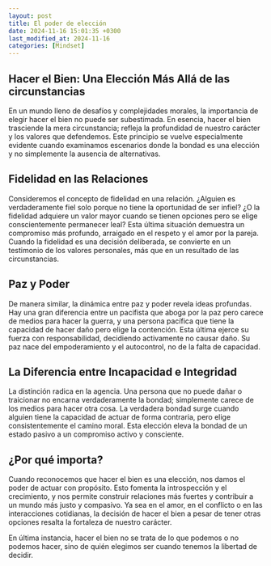 ```yaml
---
layout: post
title: El poder de elección
date: 2024-11-16 15:01:35 +0300
last_modified_at: 2024-11-16
categories: [Mindset]
---
```


## Hacer el Bien: Una Elección Más Allá de las circunstancias

En un mundo lleno de desafíos y complejidades morales, la importancia de elegir hacer el bien no puede ser subestimada. En esencia, hacer el bien trasciende la mera circunstancia; refleja la profundidad de nuestro carácter y los valores que defendemos. Este principio se vuelve especialmente evidente cuando examinamos escenarios donde la bondad es una elección y no simplemente la ausencia de alternativas.

## Fidelidad en las Relaciones

Consideremos el concepto de fidelidad en una relación. ¿Alguien es verdaderamente fiel solo porque no tiene la oportunidad de ser infiel? ¿O la fidelidad adquiere un valor mayor cuando se tienen opciones pero se elige conscientemente permanecer leal? Esta última situación demuestra un compromiso más profundo, arraigado en el respeto y el amor por la pareja. Cuando la fidelidad es una decisión deliberada, se convierte en un testimonio de los valores personales, más que en un resultado de las circunstancias.

## Paz y Poder

De manera similar, la dinámica entre paz y poder revela ideas profundas. Hay una gran diferencia entre un pacifista que aboga por la paz pero carece de medios para hacer la guerra, y una persona pacífica que tiene la capacidad de hacer daño pero elige la contención. Esta última ejerce su fuerza con responsabilidad, decidiendo activamente no causar daño. Su paz nace del empoderamiento y el autocontrol, no de la falta de capacidad.

## La Diferencia entre Incapacidad e Integridad

La distinción radica en la agencia. Una persona que no puede dañar o traicionar no encarna verdaderamente la bondad; simplemente carece de los medios para hacer otra cosa. La verdadera bondad surge cuando alguien tiene la capacidad de actuar de forma contraria, pero elige consistentemente el camino moral. Esta elección eleva la bondad de un estado pasivo a un compromiso activo y consciente.

## ¿Por qué importa?

Cuando reconocemos que hacer el bien es una elección, nos damos el poder de actuar con propósito. Esto fomenta la introspección y el crecimiento, y nos permite construir relaciones más fuertes y contribuir a un mundo más justo y compasivo. Ya sea en el amor, en el conflicto o en las interacciones cotidianas, la decisión de hacer el bien a pesar de tener otras opciones resalta la fortaleza de nuestro carácter.

En última instancia, hacer el bien no se trata de lo que podemos o no podemos hacer, sino de quién elegimos ser cuando tenemos la libertad de decidir.
